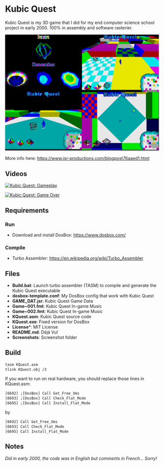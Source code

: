 # Kubic Quest

Kubic Quest is my 3D game that I did for my end computer science school project in early 2000. 100% in assembly and software rasterier.

![Screenshot0](/Screenshots/screenshot0.png)

More info here: https://www.jsr-productions.com/blogpost76aaed1.html

## Videos

[![Kubic Quest: Gameplay](http://img.youtube.com/vi/Ck8Y0p3449Q/0.jpg)](http://www.youtube.com/watch?v=Ck8Y0p3449Q "Kubic Quest: Gameplay")

[![Kubic Quest: Game Over](http://img.youtube.com/vi/v8tOxfxpPFA/0.jpg)](http://www.youtube.com/watch?v=xv8tOxfxpPFA "Kubic Quest: Game Over")

## Requirements

### Run

- Download and install DosBox: https://www.dosbox.com/

### Compile

- Turbo Assembler: https://en.wikipedia.org/wiki/Turbo_Assembler 

## Files

- **Build.bat**: Launch turbo assembler (TASM) to compile and generate the Kubic Quest executable
- **dosbox-template.conf**: My DosBox config that work with Kubic Quest
- **GAME_DAT.jsr**: Kubic Quest Game Data
- **Game~001.fmt**: Kubic Quest In-game Music
- **Game~002.fmt**: Kubic Quest In-game Music
- **KQuest.asm**: Kubic Quest source code
- **KQuest.exe**: Fixed version for DosBox
- **License***: MIT License
- **README.md**: Déjà Vu!
- **Screenshots**: Screenshot folder

## Build
```
tasm KQuest.asm
tlink KQuest.obj /3
```

If you want to run on real hardware, you should replace those lines in KQuest.asm:

```
[6692] ;[DosBox] Call Get_Free_Xms
[6693] ;[DosBox] Call Check_Flat_Mode
[6695] ;[DosBox] Call Install_Flat_Mode
```
by
```
[6692] Call Get_Free_Xms
[6693] Call Check_Flat_Mode
[6695] Call Install_Flat_Mode
```

## Notes

*Did in early 2000, the code was in English but comments in French… Sorry!*


